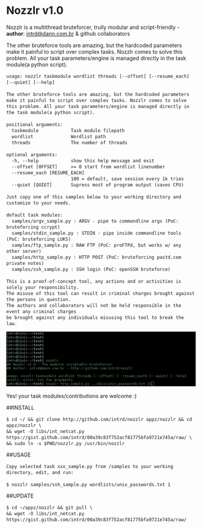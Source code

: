 # Nozzlr v1.0 

Nozzlr is a multithread bruteforcer, trully modular and script-friendly - **author**: intrd@dann.com.br & github collaborators

The other bruteforce tools are amazing, but the hardcoded parameters make it painful to script 
over complex tasks. Nozzlr comes to solve this problem. All your task parameters/engine is 
managed directly in the task module(a python script). 

```
usage: nozzlr taskmodule wordlist threads [--offset] [--resume_each] [--quiet] [--help]

The other bruteforce tools are amazing, but the hardcoded parameters make it painful to script over complex tasks. Nozzlr comes to solve this problem. All your task parameters/engine is managed directly in the task module(a python script).

positional arguments:
  taskmodule            Task module filepath
  wordlist              Wordlist path
  threads               The number of threads

optional arguments:
  -h, --help            show this help message and exit
  --offset [OFFSET]     >= 0 start from wordlist linenumber
  --resume_each [RESUME_EACH]
                        100 = default, save session every 1k tries
  --quiet [QUIET]       Supress most of program output (saves CPU)

Just copy one of this samples below to your working directory and customize to your needs.  

default task modules:
  samples/argv_sample.py : ARGV - pipe to commandline args (PoC: bruteforcing ccrypt)
  samples/stdin_sample.py : STDIN - pipe inside commandline tools (PoC: bruteforcing LUKS)
  samples/ftp_sample.py : RAW FTP (PoC: proFTPd, but works w/ any other server)
  samples/http_sample.py : HTTP POST (PoC: bruteforcing pastd.com private notes)
  samples/ssh_sample.py : SSH login (PoC: openSSH bruteforce)

This is a proof-of-concept tool, any actions and or activities is solely your responsibility. 
The misuse of this tool can result in criminal charges brought against the persons in question. 
The authors and collaborators will not be held responsible in the event any criminal charges 
be brought against any individuals misusing this tool to break the law.

```
![nozzlr](/nozzlr.gif?raw=true "nozzlr bruteforcer")

Yes! your task modules/contributions are welcome :) 

##INSTALL
```
$ cd ~/ && git clone http://github.com/intrd/nozzlr appz/nozzlr && cd appz/nozzlr \
&& wget -O libs/int_netcat.py https://gist.github.com/intrd/00a39c83f752acf81775bfa9721e745a/raw/ \
&& sudo ln -s $PWD/nozzlr.py /usr/bin/nozzlr
```

##USAGE
```
Copy selected task xxx_sample.py from /samples to your working directory, edit, and run:

$ nozzlr samples/ssh_sample.py wordlists/unix_passwords.txt 1

```

##UPDATE
```
$ cd ~/appz/nozzlr && git pull \
&& wget -O libs/int_netcat.py https://gist.github.com/intrd/00a39c83f752acf81775bfa9721e745a/raw/
```